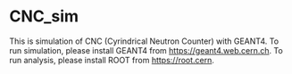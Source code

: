 # CNC_sim

This is simulation of CNC (Cyrindrical Neutron Counter) with GEANT4.
To run simulation, please install GEANT4 from https://geant4.web.cern.ch.
To run analysis, please install ROOT from https://root.cern.


